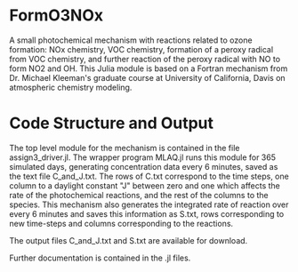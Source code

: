 # FormO3NOx
A small photochemical mechanism with reactions related to ozone formation: NOx chemistry, VOC chemistry, formation of a peroxy radical from VOC chemistry, and further reaction of the peroxy radical with NO to form NO2 and OH. This Julia module is based on a Fortran mechanism from Dr. Michael Kleeman's graduate course at University of California, Davis on atmospheric chemistry modeling.

# Code Structure and Output
The top level module for the mechanism is contained in the file assign3_driver.jl.  The wrapper program MLAQ.jl runs this module for 365 simulated days, generating concentration data every 6 minutes, saved as the text file C_and_J.txt. The rows of C.txt correspond to the time steps, one column to a daylight constant "J" between zero and one which affects the rate of the photochemical reactions, and the rest of the columns to the species. This mechanism also generates the integrated rate of reaction over every 6 minutes and saves this information as S.txt, rows corresponding to new time-steps and columns corresponding to the reactions.

The output files C_and_J.txt and S.txt are available for download.

Further documentation is contained in the .jl files.
